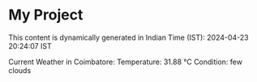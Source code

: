 # My Project

This content is dynamically generated in Indian Time (IST): 2024-04-23 20:24:07 IST


Current Weather in Coimbatore:
Temperature: 31.88 °C
Condition: few clouds
